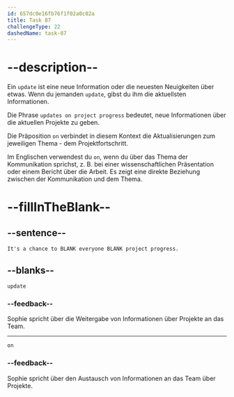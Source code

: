 ```yaml
---
id: 657dc0e16fb76f1f02a0c02a
title: Task 87
challengeType: 22
dashedName: task-87
---
```


# --description--

Ein `update` ist eine neue Information oder die neuesten Neuigkeiten über etwas. Wenn du jemanden `update`, gibst du ihm die aktuellsten Informationen.

Die Phrase `updates on project progress` bedeutet, neue Informationen über die aktuellen Projekte zu geben.

Die Präposition `on` verbindet in diesem Kontext die Aktualisierungen zum jeweiligen Thema - dem Projektfortschritt.

Im Englischen verwendest du `on`, wenn du über das Thema der Kommunikation sprichst, z. B. bei einer wissenschaftlichen Präsentation oder einem Bericht über die Arbeit. Es zeigt eine direkte Beziehung zwischen der Kommunikation und dem Thema.

# --fillInTheBlank--

## --sentence--

`It's a chance to BLANK everyone BLANK project progress.`

## --blanks--

`update`

### --feedback--

Sophie spricht über die Weitergabe von Informationen über Projekte an das Team.

---

`on`

### --feedback--

Sophie spricht über den Austausch von Informationen an das Team über Projekte.
